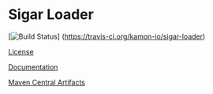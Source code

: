 Sigar Loader
============

[![Build Status](https://api.travis-ci.org/kamon-io/sigar-loader.png)]
(https://travis-ci.org/kamon-io/sigar-loader)

[License](https://github.com/kamon-io/sigar-loader/blob/master/LICENSE)

[Documentation](https://github.com/kamon-io/sigar-loader/tree/master/core/src/main/resources)

[Maven Central Artifacts](http://search.maven.org/#search%7Cga%7C1%7Csigar-loader)
